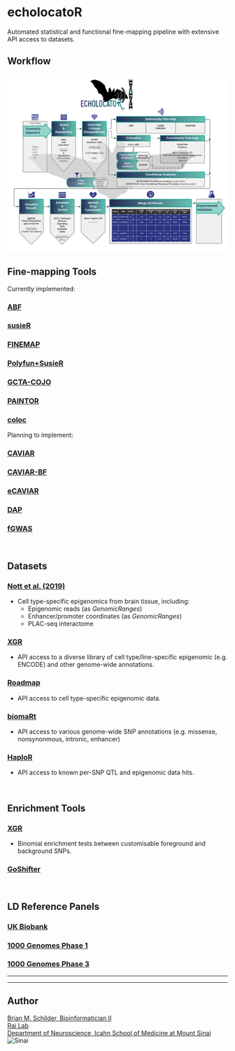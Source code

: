 # echolocatoR
Automated statistical and functional fine-mapping pipeline with extensive API access to datasets.


## Workflow  

![echoFlow](./inst/images/echolocatoR_flowchart.png)

## Fine-mapping Tools  

Currently implemented: 
### [ABF](https://cran.r-project.org/web/packages/coloc/vignettes/vignette.html)
### [susieR](https://github.com/stephenslab/susieR)  
### [FINEMAP](http://www.christianbenner.com)  
### [Polyfun+SusieR](https://github.com/omerwe/polyfun)
### [GCTA-COJO](https://cnsgenomics.com/software/gcta/#COJO)
### [PAINTOR](https://github.com/gkichaev/PAINTOR_V3.0)  
### [coloc](https://cran.r-project.org/web/packages/coloc/vignettes/vignette.html)   

Planning to implement:  
### [CAVIAR](http://genetics.cs.ucla.edu/caviar/)  
### [CAVIAR-BF](https://www.ncbi.nlm.nih.gov/pubmed/25948564)  
### [eCAVIAR](http://genetics.cs.ucla.edu/caviar/)  
### [DAP](https://github.com/xqwen/dap) 
### [fGWAS](https://github.com/joepickrell/fgwas)  


<br>


## Datasets

### [Nott et al. (2019)](https://science.sciencemag.org/content/366/6469/1134.abstract)
- Cell type-specific epigenomics from brain tissue, including:    
  + Epigenomic reads (as *GenomicRanges*)
  + Enhancer/promoter coordinates (as *GenomicRanges*)
  + PLAC-seq interactome  
  
### [XGR](http://xgr.r-forge.r-project.org)    
- API access to a diverse library of cell type/line-specific epigenomic (e.g. ENCODE) and other genome-wide annotations.  
### [Roadmap](http://www.roadmapepigenomics.org)
- API access to cell type-specific epigenomic data.

### [biomaRt](https://bioconductor.org/packages/release/bioc/html/biomaRt.html)
- API access to various genome-wide SNP annotations (e.g. missense, nonsynonmous, intronic, enhancer)

### [HaploR](https://cran.r-project.org/web/packages/haploR/vignettes/haplor-vignette.html)  
- API access to known per-SNP QTL and epigenomic data hits.


<br>


## Enrichment Tools

### [XGR](http://xgr.r-forge.r-project.org)   
- Binomial enrichment tests between customisable foreground and background SNPs.  

### [GoShifter](https://github.com/immunogenomics/goshifter)  


<br>


## LD Reference Panels  

### [UK Biobank](https://www.ukbiobank.ac.uk)
### [1000 Genomes Phase 1](https://www.internationalgenome.org)  
### [1000 Genomes Phase 3](https://www.internationalgenome.org)  


<hr><hr>

## Author

<a href="https://bschilder.github.io/BMSchilder/" target="_blank">Brian M. Schilder, Bioinformatician II</a>  
<a href="https://rajlab.org" target="_blank">Raj Lab</a>  
<a href="https://icahn.mssm.edu/about/departments/neuroscience" target="_blank">Department of Neuroscience, Icahn School of Medicine at Mount Sinai</a>  
![Sinai](./web/images/sinai.png)
